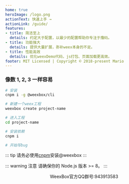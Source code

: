 ```yaml
---
home: true
heroImage: /logo.png
actionText: 快速上手 →
actionLink: /guide/
features:
- title: 简洁至上
  details: 约定大于配置，以最少的配置帮助你专注于撸码。
- title: 功能强大
  details: 提供大量扩展，弥补weex本身的不足。
- title: 性能高效
  details: 优化weexDemo代码，js打包、页面加载更高效。
footer: MIT Licensed | Copyright © 2018-present Mario
---
```


### 像数 1, 2, 3 一样容易

``` bash
# 安装
cnpm i -g @weexbox/cli

# 新建一个weex工程
weexbox create project-name

# 进入工程
cd project-name

# 安装依赖
cnpm i

# 开始写bug
```

::: tip
请务必使用[cnpm](https://npm.taobao.org/)安装@weexbox
:::

::: warning 注意
请确保你的 Node.js 版本 >= 8。
:::

<center>WeexBox官方QQ群号:943913583</center>